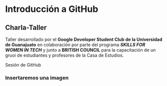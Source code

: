 # Introducción a GitHub

## Charla-Taller

Taller desarrollado por el **Google Developer Student Club de la Universidad de Guanajuato** en colaboración por parte del programa _**SKILLS FOR WOMEN IN TECH**_ y junto a **BRITISH COUNCIL** para la capacitación de un gruoi de estudiantes y profesores de la Casa de Estudios.
 
 Sesión de GitHub

 ### Insertaremos una imagen
